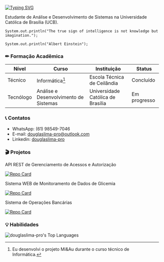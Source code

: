 <!--Efeito de type writing: "Douglas Souza de Lima"-->
[![Typing SVG](https://readme-typing-svg.herokuapp.com?font=-apple-system&weight=600&size=32&pause=1000&color=F7F7F7&width=435&lines=Douglas+Souza+de+Lima)](#)

Estudante de Análise e Desenvolvimento de Sistemas na Universidade Católica de Brasília (UCB).

```
System.out.println("The true sign of intelligence is not knowledge but imagination.");

System.out.println("Albert Einstein");
```

### ✏ Formação Acadêmica

|Nível|Curso|Instituição|Status|
|-|-|-|-|
|Técnico|Informática[^1]|Escola Técnica de Ceilândia|Concluído|
|Tecnólogo|Análise e Desenvolvimento de Sistemas|Universidade Católica de Brasília|Em progresso|

[^1]: Eu desenvolvi o projeto Mi&Au durante o curso técnico de Informática.

### 📞 Contatos
- WhatsApp: (61) 98549-7046
- E-mail: [douglaslima-pro@outlook.com](mailto:douglaslima-pro@outlook.com)
- Linkedin: [douglaslima-pro](https://linkedin.com/in/douglaslima-pro)

### 🎬 Projetos

API REST de Gerenciamento de Acessos e Autorização

[![Repo Card](https://github-readme-stats.vercel.app/api/pin/?username=douglaslima-pro&repo=entrycontrol&bg_color=000&border_color=30A3DC&show_icons=true&icon_color=30A3DC&title_color=E94D5F&text_color=FFF&PAT_1)](https://github.com/douglaslima-pro/entrycontrol)

Sistema WEB de Monitoramento de Dados de Glicemia

[![Repo Card](https://github-readme-stats.vercel.app/api/pin/?username=douglaslima-pro&repo=glico&bg_color=000&border_color=30A3DC&show_icons=true&icon_color=30A3DC&title_color=E94D5F&text_color=FFF&PAT_1)](https://github.com/douglaslima-pro/glico)

Sistema de Operações Bancárias

[![Repo Card](https://github-readme-stats.vercel.app/api/pin/?username=douglaslima-pro&repo=sistema-bancario&bg_color=000&border_color=30A3DC&show_icons=true&icon_color=30A3DC&title_color=E94D5F&text_color=FFF&PAT_1)](https://github.com/douglaslima-pro/sistema-bancario)

### 💡 Habilidades
![douglaslima-pro's Top Languages](https://github-readme-stats.vercel.app/api/top-langs/?username=douglaslima-pro&theme=dark&show_icons=true&hide_border=true&layout=compact)
